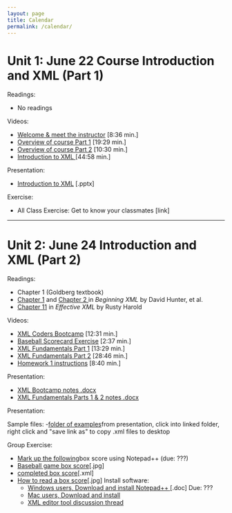 ```yaml
---
layout: page
title: Calendar
permalink: /calendar/
---
```


# Unit 1: June 22 Course Introduction and XML (Part 1)

Readings:
- No readings

Videos:
- [Welcome &amp; meet the instructor](https://youtu.be/uVymZd5q3xs) [8:36 min.]
- [Overview of course Part 1](https://youtu.be/osL49CckdQ0) [19:29 min.]
- [Overview of course Part 2](https://youtu.be/7B3uBrVFL80) [10:30 min.]     
- [Introduction to XML ](https://youtu.be/-kN-oY3hDyg) [44:58 min.]   
    
Presentation:    
- [Introduction to XML](https://www.albany.edu/~mwolfe/ist538/unit1/XML_unit1.pptx) [.pptx]

Exercise:
- All Class Exercise: Get to know your classmates [link]

------------
# Unit 2: June 24 Introduction and XML (Part 2)

Readings:
- Chapter 1 (Goldberg textbook)
- [Chapter 1](http://media.wiley.com/product_data/excerpt/78/04701148/0470114878.pdf) and [Chapter 2 ](http://www.codeproject.com/Articles/845/Beginning-XML-Chapter-2-Well-Formed-XML) in *Beginning XML* by David Hunter, et al.
- [Chapter 11](href="http://www.cafeconleche.org/books/effectivexml/chapters/11.html) in *Effective XML* by Rusty Harold
 
 Videos: 
- [XML Coders Bootcamp](https://youtu.be/b27DeLZvkTo) [12:31 min.] 
- [Baseball Scorecard Exercise](https://youtu.be/-c9eQLH2_N8) [2:37 min.] 
- [XML Fundamentals Part 1](https://youtu.be/ZGuXZf5mu8I) [13:29 min.]
- [XML Fundamentals Part 2](https://youtu.be/tQnAdGlAeKY) [28:46 min.]
- [Homework 1 instructions](https://youtu.be/hYCwJgHU-qs) [8:40 min.]

Presentation:
- [XML Bootcamp notes .docx](http://www.albany.edu/~mwolfe/ist538/unit2/unit2_xml_notepad_bootcamp.docx) 
- [XML Fundamentals Parts 1 &amp; 2 notes .docx](http://www.albany.edu/~mwolfe/ist538/unit2/unit2_xml_fundamentals_parts_1_2.docx)




Presentation: &nbsp;&nbsp;


Sample files:
-[folder of examples](http://www.albany.edu/~mwolfe/ist538/unit2/examples/)from presentation, click into linked folder, right click and &quot;save link as&quot; to copy .xml files to desktop   


Group Exercise:
- [Mark up the following](http://www.albany.edu/~mwolfe/ist538/unit2/boxscore.jpg)box score using Notepad++ (due: ???)
- [Baseball game box score](http://www.albany.edu/~mwolfe/ist538/lesson1/boxscore.jpg)[.jpg]
- [completed box score](http://www.albany.edu/~mwolfe/ist538/lesson1/boxscore.xml)[.xml]
- [How to read a box score](http://www.albany.edu/~mwolfe/ist538/lesson1/how_to_read.jpg)[.jpg]
Install software:
	- [Windows users, Download and install Notepad++ ](http://www.albany.edu/~mwolfe/ist538/unit2/installing_notetab.docx)[.doc] Due:  ???
	- [Mac users, Download and install ](http://www.jedit.org/index.php?page=download)
	- [XML editor tool discussion thread](https://blackboard.albany.edu/webapps/discussionboard/do/forum?action=list_threads&course_id=_124658_1&nav=discussion_board_entry&conf_id=_198030_1&forum_id=_376258_1) 
      
       


      
        
          
        

    

